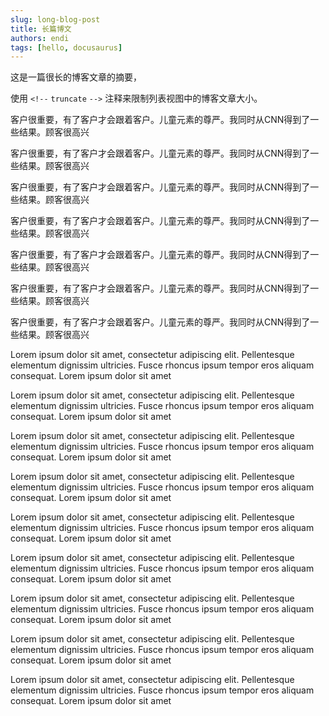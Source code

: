 ```yaml
---
slug: long-blog-post
title: 长篇博文
authors: endi
tags: [hello, docusaurus]
---
```


这是一篇很长的博客文章的摘要，

使用 `<!--` `truncate` `-->` 注释来限制列表视图中的博客文章大小。

<!--truncate-->

客户很重要，有了客户才会跟着客户。儿童元素的尊严。我同时从CNN得到了一些结果。顾客很高兴

客户很重要，有了客户才会跟着客户。儿童元素的尊严。我同时从CNN得到了一些结果。顾客很高兴

客户很重要，有了客户才会跟着客户。儿童元素的尊严。我同时从CNN得到了一些结果。顾客很高兴

客户很重要，有了客户才会跟着客户。儿童元素的尊严。我同时从CNN得到了一些结果。顾客很高兴

客户很重要，有了客户才会跟着客户。儿童元素的尊严。我同时从CNN得到了一些结果。顾客很高兴

客户很重要，有了客户才会跟着客户。儿童元素的尊严。我同时从CNN得到了一些结果。顾客很高兴

客户很重要，有了客户才会跟着客户。儿童元素的尊严。我同时从CNN得到了一些结果。顾客很高兴

Lorem ipsum dolor sit amet, consectetur adipiscing elit. Pellentesque elementum dignissim ultricies. Fusce rhoncus ipsum tempor eros aliquam consequat. Lorem ipsum dolor sit amet

Lorem ipsum dolor sit amet, consectetur adipiscing elit. Pellentesque elementum dignissim ultricies. Fusce rhoncus ipsum tempor eros aliquam consequat. Lorem ipsum dolor sit amet

Lorem ipsum dolor sit amet, consectetur adipiscing elit. Pellentesque elementum dignissim ultricies. Fusce rhoncus ipsum tempor eros aliquam consequat. Lorem ipsum dolor sit amet

Lorem ipsum dolor sit amet, consectetur adipiscing elit. Pellentesque elementum dignissim ultricies. Fusce rhoncus ipsum tempor eros aliquam consequat. Lorem ipsum dolor sit amet

Lorem ipsum dolor sit amet, consectetur adipiscing elit. Pellentesque elementum dignissim ultricies. Fusce rhoncus ipsum tempor eros aliquam consequat. Lorem ipsum dolor sit amet

Lorem ipsum dolor sit amet, consectetur adipiscing elit. Pellentesque elementum dignissim ultricies. Fusce rhoncus ipsum tempor eros aliquam consequat. Lorem ipsum dolor sit amet

Lorem ipsum dolor sit amet, consectetur adipiscing elit. Pellentesque elementum dignissim ultricies. Fusce rhoncus ipsum tempor eros aliquam consequat. Lorem ipsum dolor sit amet

Lorem ipsum dolor sit amet, consectetur adipiscing elit. Pellentesque elementum dignissim ultricies. Fusce rhoncus ipsum tempor eros aliquam consequat. Lorem ipsum dolor sit amet

Lorem ipsum dolor sit amet, consectetur adipiscing elit. Pellentesque elementum dignissim ultricies. Fusce rhoncus ipsum tempor eros aliquam consequat. Lorem ipsum dolor sit amet
